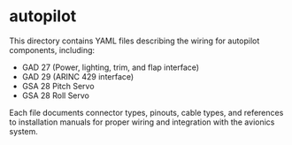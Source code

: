 # autopilot

This directory contains YAML files describing the wiring for autopilot components, including:

- GAD 27 (Power, lighting, trim, and flap interface)
- GAD 29 (ARINC 429 interface)
- GSA 28 Pitch Servo
- GSA 28 Roll Servo

Each file documents connector types, pinouts, cable types, and references to installation manuals for proper wiring and integration with the avionics system.
